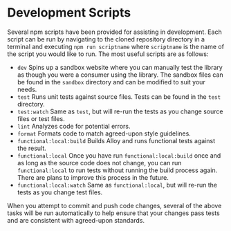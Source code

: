 # Development Scripts

Several npm scripts have been provided for assisting in development. Each script can be run by navigating to the cloned repository directory in a terminal and executing `npm run scriptname` where `scriptname` is the name of the script you would like to run. The most useful scripts are as follows:

* `dev` Spins up a sandbox website where you can manually test the library as though you were a consumer using the library. The sandbox files can be found in the `sandbox` directory and can be modified to suit your needs.
* `test` Runs unit tests against source files. Tests can be found in the `test` directory.
* `test:watch` Same as `test`, but will re-run the tests as you change source files or test files.
* `lint` Analyzes code for potential errors.
* `format` Formats code to match agreed-upon style guidelines.
* `functional:local:build` Builds Alloy and runs functional tests against the result.
* `functional:local` Once you have run `functional:local:build` once and as long as the source code does not change, you can run `functional:local` to run tests without running the build process again. There are plans to improve this process in the future. 
* `functional:local:watch` Same as `functional:local`, but will re-run the tests as you change test files.

When you attempt to commit and push code changes, several of the above tasks will be run automatically to help ensure that your changes pass tests and are consistent with agreed-upon standards.
